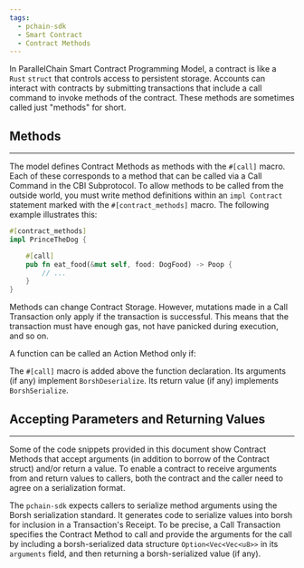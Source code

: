 ```yaml
---
tags:
  - pchain-sdk
  - Smart Contract
  - Contract Methods
---
```


In ParallelChain Smart Contract Programming Model, a contract is like a `Rust` `struct` that controls access to persistent storage. Accounts can interact with contracts by submitting transactions that include a call command to invoke methods of the contract. These methods are sometimes called just "methods" for short.

## Methods
---

The model defines Contract Methods as methods with the `#[call]` macro. Each of these corresponds to a method that can be called via a Call Command in the CBI Subprotocol. To allow methods to be called from the outside world, you must write method definitions within an `impl Contract` statement marked with the `#[contract_methods]` macro. The following example illustrates this:

```rust
#[contract_methods]
impl PrinceTheDog {

    #[call]
    pub fn eat_food(&mut self, food: DogFood) -> Poop {
        // ...
    }
}
```

Methods can change Contract Storage. However, mutations made in a Call Transaction only apply if the transaction is successful. This means that the transaction must have enough gas, not have panicked during execution, and so on.

A function can be called an Action Method only if:

The `#[call]` macro is added above the function declaration.
Its arguments (if any) implement `BorshDeserialize`.
Its return value (if any) implements `BorshSerialize`.

## Accepting Parameters and Returning Values
---

Some of the code snippets provided in this document show Contract Methods that accept arguments (in addition to borrow of the Contract struct) and/or return a value. To enable a contract to receive arguments from and return values to callers, both the contract and the caller need to agree on a serialization format.

The `pchain-sdk` expects callers to serialize method arguments using the Borsh serialization standard. It generates code to serialize values into borsh for inclusion in a Transaction's Receipt. To be precise, a Call Transaction specifies the Contract Method to call and provide the arguments for the call by including a borsh-serialized data structure `Option<Vec<Vec<u8>>` in its `arguments` field, and then returning a borsh-serialized value (if any).